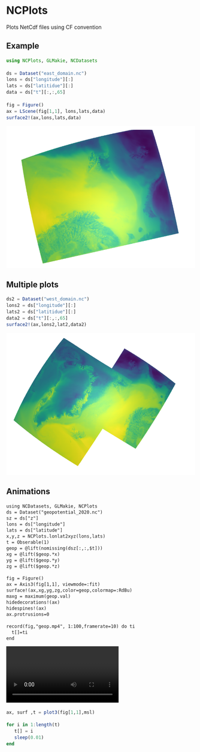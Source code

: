 # NCPlots 


Plots NetCdf files using CF convention

## Example 

```julia
using NCPlots, GLMakie, NCDatasets

ds = Dataset("east_domain.nc") 
lons = ds["longitude"][:]
lats = ds["latitidue"][:]
data = ds["t"][:,:,65]

fig = Figure()
ax = LScene(fig[1,1], lons,lats,data)
surface2!(ax,lons,lats,data) 
```

![](east_domain.png)

## Multiple plots 

```julia
ds2 = Dataset("west_domain.nc") 
lons2 = ds["longitude"][:]
lats2 = ds["latitidue"][:]
data2 = ds["t"][:,:,65]
surface2!(ax,lons2,lat2,data2)
```

![](east_west_domain.png)


## Animations 

```
using NCDatasets, GLMakie, NCPlots
ds = Dataset("geopotential_2020.nc")
sz = ds["z"]
lons = ds["longitude"]
lats = ds["latitude"]
x,y,z = NCPlots.lonlat2xyz(lons,lats)
t = Obserable(1)
geop = @lift(nomissing(dsz[:,:,$t]))
xg = @lift($geop.*x)
yg = @lift($geop.*y)
zg = @lift($geop.*z)

fig = Figure()
ax = Axis3(fig[1,1], viewmode=:fit)
surface!(ax,xg,yg,zg,color=geop,colormap=:RdBu)
maxg = maximum(geop.val)
hidedecorations!(ax)
hidespines!(ax)
ax.protrusions=0

record(fig,"geop.mp4", 1:100,framerate=10) do ti
  t[]=ti
end
```

![](docs/geop.mp4)

```julia
ax, surf ,t = plot3(fig[1,1],msl)

for i in 1:length(t)
   t[] = i 
   sleep(0.01)
end 
```


